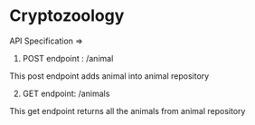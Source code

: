# Cryptozoology


API Specification =>

1. POST endpoint : /animal

This post endpoint adds animal into animal repository


2. GET endpoint: /animals

This get endpoint returns all the animals from animal repository